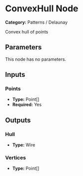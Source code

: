 
# ConvexHull Node

**Category:** Patterns / Delaunay

Convex hull of points

## Parameters

This node has no parameters.

## Inputs


### Points
- **Type:** Point[]
- **Required:** Yes



## Outputs


### Hull
- **Type:** Wire



### Vertices
- **Type:** Point[]




